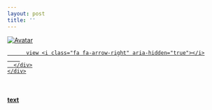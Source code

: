 ```yaml
---
layout: post
title: ''
---
```


<p class="imglist">

<div class="image-container">
  <a href="https://pic.imgdb.cn/item/5ee892352cb53f50feb64b68.jpg"  data-fancybox="images">
    <img src="https://pic.imgdb.cn/item/5ee892352cb53f50feb64ba1.jpg" alt="Avatar" class="image" />
    <div class="overlay">
      <div class="text">
        
          view <i class="fa fa-arrow-right" aria-hidden="true"></i>
        
      </div>
    </div>
  </a>
</div>










<a href="https://pic.imgdb.cn/item/5ee892352cb53f50feb64b6a.jpg" data-fancybox="images"><img src="" /></a>
<a href="https://pic.imgdb.cn/item/5ee892352cb53f50feb64b6d.jpg" data-fancybox="images"><img src="" /></a>
<a href="https://pic.imgdb.cn/item/5ee892352cb53f50feb64b72.jpg" data-fancybox="images"><img src="" /></a>
<a href="https://pic.imgdb.cn/item/5ee892352cb53f50feb64b76.jpg" data-fancybox="images"><img src="" /></a>
<a href="https://pic.imgdb.cn/item/5ee892352cb53f50feb64b7d.jpg" data-fancybox="images"><img src="" /></a>
<a href="https://pic.imgdb.cn/item/5ee892352cb53f50feb64b80.jpg" data-fancybox="images"><img src="" /></a>
<a href="https://pic.imgdb.cn/item/5ee892352cb53f50feb64b85.jpg" data-fancybox="images"><img src="" /></a>
<a href="https://pic.imgdb.cn/item/5ee892352cb53f50feb64b8c.jpg" data-fancybox="images"><img src="" /></a>
<a href="https://pic.imgdb.cn/item/5ee892352cb53f50feb64b93.jpg" data-fancybox="images"><img src="" /></a>
<a href="https://pic.imgdb.cn/item/5ee892352cb53f50feb64b99.jpg" data-fancybox="images"><img src="" /></a>
<a href="https://pic.imgdb.cn/item/5ee892352cb53f50feb64b9f.jpg" data-fancybox="images"><img src="" /></a>
<a href="https://pic.imgdb.cn/item/5ee892352cb53f50feb64ba1.jpg" data-fancybox="images"><img src="" /></a>
<a href="https://pic.imgdb.cn/item/5ee892352cb53f50feb64ba4.jpg" data-fancybox="images"><img src="" /></a>
<a href="https://pic.imgdb.cn/item/5ee892352cb53f50feb64ba8.jpg" data-fancybox="images"><img src="" /></a>
<a href="https://pic.imgdb.cn/item/5ee892352cb53f50feb64bad.jpg" data-fancybox="images"><img src="" /></a>
<a href="https://pic.imgdb.cn/item/5ee892352cb53f50feb64bb0.jpg" data-fancybox="images"><img src="" /></a>
<a href="https://pic.imgdb.cn/item/5ee892352cb53f50feb64bb3.jpg" data-fancybox="images"><img src="" /></a>
<a href="https://pic.imgdb.cn/item/5ee892352cb53f50feb64bb7.jpg" data-fancybox="images"><img src="" /></a>
<a href="https://pic.imgdb.cn/item/5ee892352cb53f50feb64bba.jpg" data-fancybox="images"><img src="" /></a>
<a href="https://pic.imgdb.cn/item/5ee892352cb53f50feb64bbe.jpg" data-fancybox="images"><img src="" /></a>
<a href="https://pic.imgdb.cn/item/5ee892352cb53f50feb64bc1.jpg" data-fancybox="images"><img src="" /></a>
<a href="https://pic.imgdb.cn/item/5ee892352cb53f50feb64bc6.jpg" data-fancybox="images"><img src="" /></a>
<a href="https://pic.imgdb.cn/item/5ee892352cb53f50feb64bce.jpg" data-fancybox="images"><img src="" /></a>
<a href="https://pic.imgdb.cn/item/5ee892352cb53f50feb64bd2.jpg" data-fancybox="images"><img src="" /></a>
<a href="https://pic.imgdb.cn/item/5ee892352cb53f50feb64bd6.jpg" data-fancybox="images"><img src="" /></a>
<a href="https://pic.imgdb.cn/item/5ee892352cb53f50feb64bdb.jpg" data-fancybox="images"><img src="" /></a>
<a href="https://pic.imgdb.cn/item/5ee892352cb53f50feb64bdf.jpg" data-fancybox="images"><img src="" /></a>
<a href="https://pic.imgdb.cn/item/5ee892352cb53f50feb64be3.jpg" data-fancybox="images"><img src="" /></a>
<a href="https://pic.imgdb.cn/item/5ee892352cb53f50feb64be5.jpg" data-fancybox="images"><img src="" /></a>
<a href="https://pic.imgdb.cn/item/5ee892622cb53f50feb67f67.jpg" data-fancybox="images"><img src="" /></a>
<a href="https://pic.imgdb.cn/item/5ee892622cb53f50feb67f6d.jpg" data-fancybox="images"><img src="" /></a>
<a href="https://pic.imgdb.cn/item/5ee892622cb53f50feb67f70.jpg" data-fancybox="images"><img src="" /></a>
<a href="https://pic.imgdb.cn/item/5ee892622cb53f50feb67f72.jpg" data-fancybox="images"><img src="" /></a>
<a href="https://pic.imgdb.cn/item/5ee892622cb53f50feb67f77.jpg" data-fancybox="images"><img src="" /></a>

</p>


#### [text](https://cxcxcx.cx/works/0049a.html)
